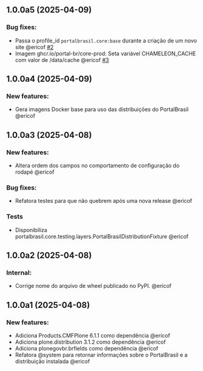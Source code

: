 ## 1.0.0a5 (2025-04-09)


### Bug fixes:

- Passa o profile_id `portalbrasil.core:base` durante a criação de um novo site @ericof [#2](https://github.com/portal-br/core/issues/2)
- Imagem ghcr.io/portal-br/core-prod: Seta variável CHAMELEON_CACHE com valor de /data/cache @ericof [#3](https://github.com/portal-br/core/issues/3)

## 1.0.0a4 (2025-04-09)


### New features:

- Gera imagens Docker base para uso das distribuições do PortalBrasil @ericof 

## 1.0.0a3 (2025-04-08)


### New features:

- Altera ordem dos campos no comportamento de configuração do rodapé @ericof 


### Bug fixes:

- Refatora testes para que não quebrem após uma nova release @ericof 


### Tests

- Disponibiliza portalbrasil.core.testing.layers.PortalBrasilDistributionFixture @ericof 

## 1.0.0a2 (2025-04-08)


### Internal:

- Corrige nome do arquivo de wheel publicado no PyPI. @ericof 

## 1.0.0a1 (2025-04-08)


### New features:

- Adiciona Products.CMFPlone 6.1.1 como dependência @ericof 
- Adiciona plone.distribution 3.1.2 como dependência @ericof 
- Adiciona plonegovbr.brfields como dependência @ericof 
- Refatora @system para retornar informações sobre o PortalBrasil e a distribuição instalada @ericof
